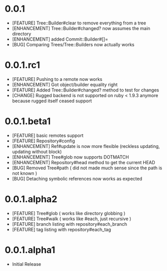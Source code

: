 # 0.0.1

* [FEATURE] Tree::Builder#clear to remove everything from a tree
* [ENHANCEMENT] Tree::Builder#changed? now assumes the main directory
* [ENHANCEMENT] added Commit::Builder#[]=
* [BUG] Comparing Trees/Tree::Builders now actually works

# 0.0.1.rc1

* [FEATURE] Pushing to a remote now works
* [ENHANCEMENT] Got object/builder equality right
* [FEATURE] Added Tree::Builder#changed? method to test for changes
* [CHANGE] Rugged backend is not supported on ruby < 1.9.3 anymore because rugged itself ceased support

# 0.0.1.beta1

* [FEATURE] basic remotes support
* [FEATURE] Repository#config
* [ENHANCEMENT] Ref#update is now more flexible (reckless updating, updating without block)
* [ENHANCEMENT] Tree#glob now supports DOTMATCH
* [ENHANCEMENT] Repository#head method to get the current HEAD
* [BUG] Removed Tree#path ( did not made much sense since the path is not known )
* [BUG] Detaching symbolic references now works as expected

# 0.0.1.alpha2

* [FEATURE] Tree#glob ( works like directory globbing )
* [FEATURE] Tree#walk ( works like #each, just recursive )
* [FEATURE] branch listing with repository#each_branch
* [FEATURE] tag listing with repository#each_tag

# 0.0.1.alpha1

* Initial Release
